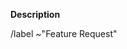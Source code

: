 **Description**
<!--- Please describe the request here. What part of the UI do you want changed? -->
<!--- How do you want it to look/work in comparison to how it is now? -->
<!--- Make sure you have checked our Roadmap first https://trello.com/b/XGV1cvtb/bdo-planner-v2-roadmap -->

/label ~"Feature Request"